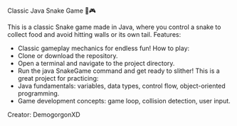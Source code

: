Classic Java Snake Game 🐍🎮

This is a classic Snake game made in Java, where you control a snake to collect food and avoid hitting walls or its own tail.
Features:
 * Classic gameplay mechanics for endless fun!
How to play:
 * Clone or download the repository.
 * Open a terminal and navigate to the project directory.
 * Run the java SnakeGame command and get ready to slither!
This is a great project for practicing:
 * Java fundamentals: variables, data types, control flow, object-oriented programming.
 * Game development concepts: game loop, collision detection, user input.


Creator: DemogorgonXD
